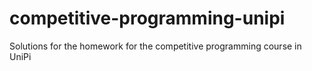 # competitive-programming-unipi
Solutions for the homework for the competitive programming course in UniPi
